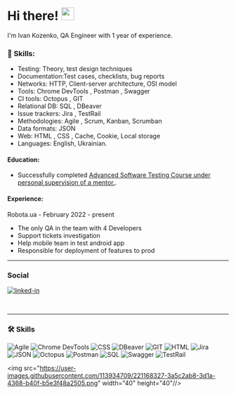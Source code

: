# Hi there! <img src="https://media.giphy.com/media/hvRJCLFzcasrR4ia7z/giphy.gif" width="29px">

I'm Ivan Kozenko, QA Engineer with 1 year of experience. 

### 🚀 Skills:
* Testing: Theory, test design techniques
* Documentation:Test cases, checklists, bug reports
* Networks: HTTP, Client-server architecture, OSI model
* Tools: Chrome DevTools , Postman , Swagger 
* CI tools: Octopus , GIT 
* Relational DB: SQL , DBeaver 
* Issue trackers: Jira , TestRail 
* Methodologies: Agile , Scrum, Kanban, Scrumban
* Data formats: JSON 
* Web: HTML , CSS , Cache, Cookie, Local storage
* Languages: English, Ukrainian.

#### Education:
<ul>
 <li>Successfully completed <a target="_blank" href="https://ilarionhalushka.github.io/certificates/Ivan-Kozenko#certificate-of-completion">Advanced Software Testing Course under personal supervision of a mentor.</a>.</li>
</ul>

#### Experience:
Robota.ua - February 2022 - present
* The only QA in the team with 4 Developers
* Support tickets investigation
* Help mobile team in test android app
* Responsible for deployment of features to prod


---

### Social

<div id="badges">

[![linked-in](https://img.shields.io/badge/LinkedIn-0077B5?style=for-the-badge&logo=LinkedIn&logoColor=white)](https://www.linkedin.com/in/ivan-kozenko-qa/)

<br/>

---

### :hammer_and_wrench: Skills

<div>

![Agile](https://user-images.githubusercontent.com/113934709/221174277-f4202f21-59a3-4bf1-b32e-ab2279025588.png)
![Chrome DevTools](https://user-images.githubusercontent.com/113934709/221174283-ce51f794-02f2-4c91-b24a-eb1e7e026f8a.png)
![CSS](https://user-images.githubusercontent.com/113934709/221174285-d69b568c-98b8-4958-8572-8b4fa604b9c3.png)
![DBeaver](https://user-images.githubusercontent.com/113934709/221174290-80c8e1f9-3aa8-4925-bdc3-d20edfa8c5e6.png)
![GIT](https://user-images.githubusercontent.com/113934709/221174291-e6daa64b-54dd-4ea3-b05f-c63a095856b1.png)
![HTML](https://user-images.githubusercontent.com/113934709/221174294-fbe3429c-b9f5-48d1-85f2-098e63d52507.png)
![Jira](https://user-images.githubusercontent.com/113934709/221174296-dda7d004-2d2c-47c4-8eda-1b873c7272ee.png)
![JSON](https://user-images.githubusercontent.com/113934709/221174300-c0c6650a-ba17-43c0-ab28-4456c11f5c7c.png)
![Octopus](https://user-images.githubusercontent.com/113934709/221174302-3f5e4665-0ef5-4320-90ca-93df9f79bf0d.png)
![Postman](https://user-images.githubusercontent.com/113934709/221174303-52d1a2ee-047e-4b0a-88fc-97164157d699.png)
![SQL](https://user-images.githubusercontent.com/113934709/221174305-4eff79ea-7a1f-4bf4-b952-8d0c7237d225.png)
![Swagger](https://user-images.githubusercontent.com/113934709/221174306-e6c1f52f-4411-43a6-842f-a21dfa1dcc03.png)
![TestRail](https://user-images.githubusercontent.com/113934709/221174308-6129d0f4-6d48-47ce-8087-6d80e4cdc629.png)

 <img src="https://user-images.githubusercontent.com/113934709/221168327-3a5c2ab8-3d1a-4368-b40f-b5e3f48a2505.png" width="40" height="40"//>
 
</div>



